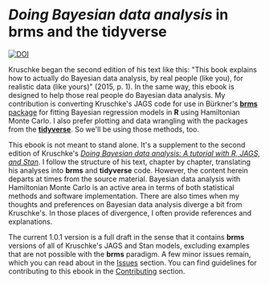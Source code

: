 # *Doing Bayesian data analysis* in brms and the tidyverse

[![DOI](https://zenodo.org/badge/DOI/10.5281/zenodo.7512004.svg)](https://doi.org/10.5281/zenodo.7512004)

Kruschke began the second edition of his text like this: "This book explains how to actually do Bayesian data analysis, by real people (like you), for realistic data (like yours)" (2015, p. 1). In the same way, this ebook is designed to help those real people do Bayesian data analysis. My contribution is converting Kruschke's JAGS code for use in Bürkner's [**brms** package](https://github.com/paul-buerkner/brms) for fitting Bayesian regression models in **R** using Hamiltonian Monte Carlo. I also prefer plotting and data wrangling with the packages from the [**tidyverse**](https://www.tidyverse.org/). So we'll be using those methods, too.

This ebook is not meant to stand alone. It's a supplement to the second edition of Kruschke's [*Doing Bayesian data analysis: A tutorial with R, JAGS, and Stan*](https://sites.google.com/site/doingbayesiandataanalysis/). I follow the structure of his text, chapter by chapter, translating his analyses into **brms** and **tidyverse** code. However, the content herein departs at times from the source material. Bayesian data analysis with Hamiltonian Monte Carlo is an active area in terms of both statistical methods and software implementation. There are also times when my thoughts and preferences on Bayesian data analysis diverge a bit from Kruschke's. In those places of divergence, I often provide references and explanations.

The current 1.0.1 version is a full draft in the sense that it contains **brms** versions of all of Kruschke's JAGS and Stan models, excluding examples that are not possible with the **brms** paradigm. A few minor issues remain, which you can read about in the [Issues](https://github.com/ASKurz/Doing-Bayesian-Data-Analysis-in-brms-and-the-tidyverse/issues) section. You can find guidelines for contributing to this ebook in the [Contributing](https://github.com/ASKurz/Doing-Bayesian-Data-Analysis-in-brms-and-the-tidyverse/blob/master/CONTRIBUTING.md) section.

